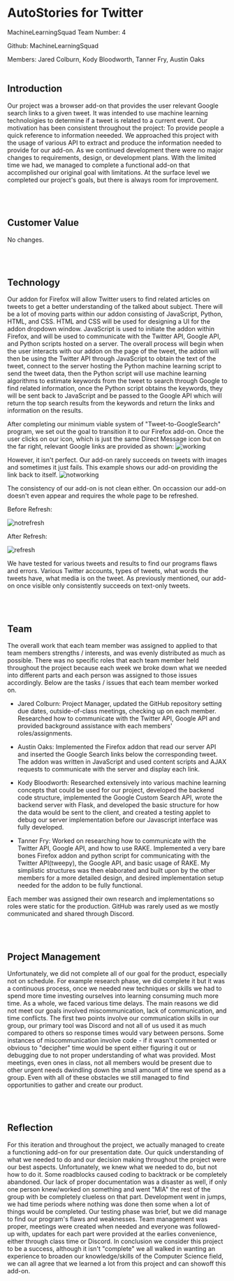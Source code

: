 <h1>AutoStories for Twitter</h1>

MachineLearningSquad
Team Number: 4

Github: MachineLearningSquad

Members: Jared Colburn, Kody Bloodworth, Tanner Fry, Austin Oaks
</br></br>
<h2>Introduction</h2>
Our project was a browser add-on that provides the user relevant Google search links to a given tweet. It was 
intended to use machine learning technoloigies to determine if a tweet is related to a current event. Our motivation
has been consistent throughout the project: To provide people a quick reference to information neeeded. We approached
this project with the usage of various API to extract and produce the information needed to provide for our add-on.
As we continued development there were no major changes to requirements, design, or development plans. With the limited
time we had, we managed to complete a functional add-on that accomplished our original goal with limitations. At the
surface level we completed our project's goals, but there is always room for improvement.

</br></br>
<h2>Customer Value</h2>

No changes.

</br></br>
<h2>Technology</h2>

Our addon for Firefox will allow Twitter users to find related articles on tweets to get a better understanding of the talked
about subject. There will be a lot of moving parts within our addon consisting of JavaScript, Python, HTML, and CSS. HTML and
CSS will be used for designing a UI for the addon dropdown window. JavaScript is used to initiate the addon within Firefox,
and will be used to communicate with the Twitter API, Google API, and Python scripts hosted on a server. The overall process
will begin when the user interacts with our addon on the page of the tweet, the addon will then be using the Twitter API
through JavaScript to obtain the text of the tweet, connect to the server hosting the Python machine learning script to send
the tweet data, then the Python script will use machine learning algorithms to estimate keywords from the tweet to search
through Google to find related information, once the Python script obtains the keywords, they will be sent back to JavaScript
and be passed to the Google API which will return the top search results from the keywords and return the links and
information on the results.

After completing our minimum viable system of "Tweet-to-GoogleSearch" program, we set out the goal to transition it to our
Firefox add-on. Once the user clicks on our icon, which is just the same Direct Message icon but on the far right, 
relevant Google links are provided as shown:
![working](https://cdn.discordapp.com/attachments/535828386912927752/572499205210243073/working.png)

However, it isn't perfect. Our add-on rarely succeeds on tweets with images and sometimes it just fails. This example
shows our add-on providing the link back to itself.
![notworking](https://cdn.discordapp.com/attachments/535828386912927752/572499062960554056/notworking.png)

The consistency of our add-on is not clean either. On occassion our add-on doesn't even appear and requires the whole
page to be refreshed.

Before Refresh:

![notrefresh](https://cdn.discordapp.com/attachments/535828386912927752/572499094644457477/notworkingtillrefresh.png)

After Refresh:

![refresh](https://cdn.discordapp.com/attachments/535828386912927752/572499154916343829/workingonrefresh.png)

We have tested for various tweets and results to find our programs flaws and errors. Various Twitter accounts, types of
tweets, what words the tweets have, what media is on the tweet. As previously mentioned, our add-on once visible only
consistently succeeds on text-only tweets. 


</br></br>
<h2>Team</h2>

The overall work that each team member was assigned to applied to that team members strengths / interests, and was evenly distributed
as much as possible. There was no specific roles that each team member held throughout the project because each week we broke down
what we needed into different parts and each person was assigned to those issues accordingly. Below are the tasks / issues that each
team member worked on. 

- Jared Colburn: Project Manager, updated the GitHub repository setting due dates, outside-of-class meetings, checking up
on each member. Researched how to communicate with the Twitter API, Google API and provided background assistance with 
each members' roles/assignments.

- Austin Oaks: Implemented the Firefox addon that read our server API and inserted the Google Search links below the corresponding tweet. The addon was written in JavaScript and used content scripts and AJAX requests to communicate with the server and display each link. 

- Kody Bloodworth: Researched extensively into various machine learning concepts that could be used for our project, developed the backend code structure, implemented the Google Custom Search API, wrote the backend server with Flask, and developed the basic structure for how the data would be sent to the client, and created a testing applet to debug our server implementation before our Javascript interface was fully developed. 

- Tanner Fry: Worked on researching how to communicate with the Twitter API, Google API, and how to use RAKE. Implemented a very bare
bones Firefox addon and python script for communicating with the Twitter API(tweepy), the Google API, and basic usage of RAKE. My
simplistic structures was then elaborated and built upon by the other members for a more detailed design, and desired implementation
setup needed for the addon to be fully functional.

Each member was assigned their own research and implementations so roles were static for the production. GitHub was rarely
used as we mostly communicated and shared through Discord.

</br></br>
<h2>Project Management</h2>
Unfortunately, we did not complete all of our goal for the product, especially not on schedule. For example research
phase, we did complete it but it was a continuous process, once we needed new techniques or skills we had to spend more 
time investing ourselves into learning consuming much more time. As a whole, we faced various time delays. The main
reasons we did not meet our goals involved miscommunication, lack of communication, and time conflicts. The first
two points involve our communication skills in our group, our primary tool was Discord and not all of us used it as much
compared to others so response times would vary between persons. Some instances of miscommunication involve code - if it
wasn't commented or obvious to "decipher" time would be spent either figuring it out or debugging due to not proper
understanding of what was provided. Most meetings, even ones in class, not all members would be present due to other
urgent needs dwindling down the small amount of time we spend as a group. Even with all of these obstacles we still
managed to find opportunities to gather and create our product.


</br></br>
<h2>Reflection</h2>
For this iteration and throughout the project, we actually managed to create a functioning add-on for our presentation
date. Our quick understanding of what we needed to do and our decision making throughout the project were our best
aspects. Unfortunately, we knew what we needed to do, but not how to do it. Some roadblocks caused coding to backtrack
or be completely abandoned. Our lack of proper documentation was a disaster as well, if only one person knew/worked on
something and went "MIA" the rest of the group with be completely clueless on that part. Development went in jumps, we
had time periods where nothing was done then some when a lot of things would be completed. Our testing phase was brief,
but we did manage to find our program's flaws and weaknesses. Team management was proper, meetings were created when
needed and everyone was followed-up with, updates for each part were provided at the earlies convenience, either through
class time or Discord. In conclusion we consider this project to be a success, although it isn't "complete" we all
walked in wanting an experience to broaden our knowledge/skills of the Computer Science field, we can all agree
that we learned a lot from this project and can showoff this add-on.
